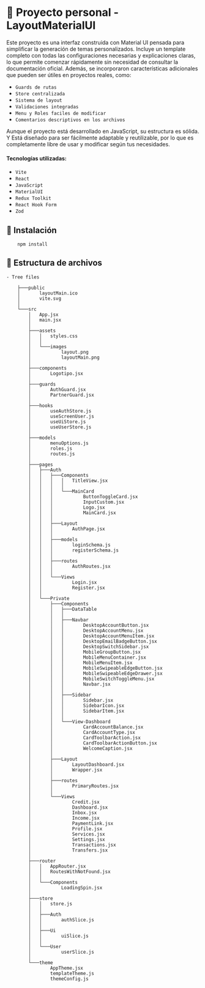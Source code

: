 # 🚀 Proyecto personal - LayoutMaterialUI

Este proyecto es una interfaz construida con Material UI pensada para simplificar la generación de temas personalizados. Incluye un template completo con todas las configuraciones necesarias y explicaciones claras, lo que permite comenzar rápidamente sin necesidad de consultar la documentación oficial. Además, se incorporaron características adicionales que pueden ser útiles en proyectos reales, como:

- `Guards de rutas`
- `Store centralizada`
- `Sistema de layout`
- `Validaciones integradas`
- `Menu y Roles faciles de modificar`
- `Comentarios descriptivos en los archivos`

Aunque el proyecto está desarrollado en JavaScript, su estructura es sólida. Y Está diseñado para ser fácilmente adaptable y reutilizable, por lo que es completamente libre de usar y modificar según tus necesidades.

#### Tecnologías utilizadas:
- `Vite`
- `React`
- `JavaScript`
- `MaterialUI`
- `Redux Toolkit`
- `React Hook Form`
- `Zod`

## 🔧 Instalación

```
    npm install
```

## 📁 Estructura de archivos

```
- Tree files

    ├───public
    │       layoutMain.ico
    │       vite.svg
    │
    └───src
        │   App.jsx
        │   main.jsx
        │
        ├───assets
        │   │   styles.css
        │   │
        │   └───images
        │           layout.png
        │           layoutMain.png
        │
        ├───components
        │       Logotipo.jsx
        │
        ├───guards
        │       AuthGuard.jsx
        │       PartnerGuard.jsx
        │
        ├───hooks
        │       useAuthStore.js
        │       useScreenUser.js
        │       useUiStore.js
        │       useUserStore.js
        │
        ├───models
        │       menuOptions.js
        │       roles.js
        │       routes.js
        │
        ├───pages
        │   ├───Auth
        │   │   ├───Components
        │   │   │   │   TitleView.jsx
        │   │   │   │
        │   │   │   └───MainCard
        │   │   │           ButtonToggleCard.jsx
        │   │   │           InputCustom.jsx
        │   │   │           Logo.jsx
        │   │   │           MainCard.jsx
        │   │   │
        │   │   ├───Layout
        │   │   │       AuthPage.jsx
        │   │   │
        │   │   ├───models
        │   │   │       loginSchema.js
        │   │   │       registerSchema.js
        │   │   │
        │   │   ├───routes
        │   │   │       AuthRoutes.jsx
        │   │   │
        │   │   └───Views
        │   │           Login.jsx
        │   │           Register.jsx
        │   │
        │   └───Private
        │       ├───Components
        │       │   ├───DataTable
        │       │   │
        │       │   ├───Navbar
        │       │   │       DesktopAccountButton.jsx
        │       │   │       DesktopAccountMenu.jsx
        │       │   │       DesktopAccountMenuItem.jsx
        │       │   │       DesktopEmailBadgeButton.jsx
        │       │   │       DesktopSwitchSidebar.jsx
        │       │   │       MobileGroupButton.jsx
        │       │   │       MobileMenuContainer.jsx
        │       │   │       MobileMenuItem.jsx
        │       │   │       MobileSwipeableEdgeButton.jsx
        │       │   │       MobileSwipeableEdgeDrawer.jsx
        │       │   │       MobileSwitchToggleMenu.jsx
        │       │   │       Navbar.jsx
        │       │   │
        │       │   ├───Sidebar
        │       │   │       Sidebar.jsx
        │       │   │       SidebarIcon.jsx
        │       │   │       SidebarItem.jsx
        │       │   │
        │       │   └───View-Dashboard
        │       │           CardAccountBalance.jsx
        │       │           CardAccountType.jsx
        │       │           CardToolbarAction.jsx
        │       │           CardToolbarActionButton.jsx
        │       │           WelcomeCaption.jsx
        │       │
        │       ├───Layout
        │       │       LayoutDashboard.jsx
        │       │       Wrapper.jsx
        │       │
        │       ├───routes
        │       │       PrimaryRoutes.jsx
        │       │
        │       └───Views
        │               Credit.jsx
        │               Dashboard.jsx
        │               Inbox.jsx
        │               Income.jsx
        │               PaymentLink.jsx
        │               Profile.jsx
        │               Services.jsx
        │               Settings.jsx
        │               Transactions.jsx
        │               Transfers.jsx
        │
        ├───router
        │   │   AppRouter.jsx
        │   │   RoutesWithNotFound.jsx
        │   │
        │   └───Components
        │           LoadingSpin.jsx
        │
        ├───store
        │   │   store.js
        │   │
        │   ├───Auth
        │   │       authSlice.js
        │   │
        │   ├───Ui
        │   │       uiSlice.js
        │   │
        │   └───User
        │           userSlice.js
        │
        └───theme
                AppTheme.jsx
                templateTheme.js
                themeConfig.js


```


